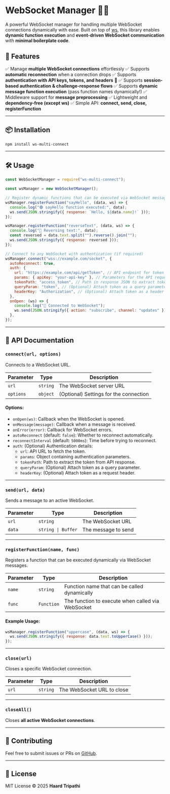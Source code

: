 <!-- # WebSocket Manager 🔗🔥

A simple WebSocket manager for handling multiple WebSocket connections with ease.\
Built on top of [ws](https://www.npmjs.com/package/ws), this library allows you to connect, manage, and send messages with **minimal boilerplate code**.

## 🚀 Features

✅ Manage **multiple WebSocket connections** effortlessly\
✅ Supports **automatic reconnection** when a connection drops\
✅ Supports **authentication with API keys, tokens, and headers** 🔑\
✅ Supports **session-based authentication & challenge-response flows**\
✅ Lightweight and **dependency-free (except ws)**\
✅ Simple API: **connect, send, close**

---

## 📦 Installation

```sh
npm install ws-multi-connect
```

---

## 🛠️ Usage

```javascript
const WebSocketManager = require("ws-multi-connect");

const wsManager = new WebSocketManager();

// Connect to any WebSocket with authentication (if required)
wsManager.connect("wss://example.com/socket", {
  autoReconnect: true,
  auth: {
    url: "https://example.com/api/getToken", // API endpoint for token retrieval
    params: { apiKey: "your-api-key" }, // Parameters for the API request
    tokenPath: "access_token", // Path in response JSON to extract token
    queryParam: "token", // (Optional) Attach token as a query parameter
    headerKey: "Authorization", // (Optional) Attach token as a header
  },
  onOpen: (ws) => {
    console.log("🔗 Connected to WebSocket");

    // Example: Sending a subscription message
    const subscribeMessage = { action: "subscribe", channel: "updates" };
    console.log(
      "📤 Sending subscription message:",
      JSON.stringify(subscribeMessage)
    );
    ws.send(JSON.stringify(subscribeMessage));
  },
  onMessage: (msg) => {
    console.log("📩 Received data:", msg.toString());
  },
});
```

---

## 📜 API Documentation

### `connect(url, options)`

Connects to a WebSocket URL.

| Parameter | Type     | Description                            |
| --------- | -------- | -------------------------------------- |
| `url`     | `string` | The WebSocket server URL               |
| `options` | `object` | (Optional) Settings for the connection |

#### **Options:**

- `onOpen(ws)`: Callback when the WebSocket is opened.
- `onMessage(message)`: Callback when a message is received.
- `onError(error)`: Callback for WebSocket errors.
- `autoReconnect` (default: `false`): Whether to reconnect automatically.
- `reconnectInterval` (default: `5000ms`): Time before trying to reconnect.
- `auth`: (Optional) Authentication details:
  - `url`: API URL to fetch the token.
  - `params`: Object containing authentication parameters.
  - `tokenPath`: Path to extract the token from API response.
  - `queryParam`: (Optional) Attach token as a query parameter.
  - `headerKey`: (Optional) Attach token as a request header.

---

### `send(url, data)`

Sends a message to an active WebSocket.

| Parameter | Type               | Description         |
| --------- | ------------------ | ------------------- |
| `url`     | `string`           | The WebSocket URL   |
| `data`    | `string \| Buffer` | The message to send |

---

### `close(url)`

Closes a specific WebSocket connection.

| Parameter | Type     | Description                |
| --------- | -------- | -------------------------- |
| `url`     | `string` | The WebSocket URL to close |

---

### `closeAll()`

Closes **all active WebSocket connections**.

---

## 🤝 Contributing

Feel free to submit issues or PRs on [GitHub](https://github.com/Haardtripathi/ws-multi-connect).

---

## 📄 License

MIT License © 2025 **Haard Tripathi** -->

# WebSocket Manager 🔗🔥

A powerful WebSocket manager for handling multiple WebSocket connections dynamically with ease.
Built on top of [ws](https://www.npmjs.com/package/ws), this library enables **dynamic function execution** and **event-driven WebSocket communication** with **minimal boilerplate code**.

## 🚀 Features

✅ Manage **multiple WebSocket connections** effortlessly
✅ Supports **automatic reconnection** when a connection drops
✅ Supports **authentication with API keys, tokens, and headers** 🔑
✅ Supports **session-based authentication & challenge-response flows**
✅ Supports **dynamic message function execution** (pass function names dynamically!)
✅ Middleware support for **message preprocessing**
✅ Lightweight and **dependency-free (except ws)**
✅ Simple API: **connect, send, close, registerFunction**

---

## 📦 Installation

```sh
npm install ws-multi-connect
```

---

## 🛠️ Usage

```javascript
const WebSocketManager = require("ws-multi-connect");

const wsManager = new WebSocketManager();

// Register dynamic functions that can be executed via WebSocket messages
wsManager.registerFunction("sayHello", (data, ws) => {
  console.log("🟢 sayHello function executed:", data);
  ws.send(JSON.stringify({ response: `Hello, ${data.name}!` }));
});

wsManager.registerFunction("reverseText", (data, ws) => {
  console.log("🔁 Reversing text:", data);
  const reversed = data.text.split("").reverse().join("");
  ws.send(JSON.stringify({ response: reversed }));
});

// Connect to any WebSocket with authentication (if required)
wsManager.connect("wss://example.com/socket", {
  autoReconnect: true,
  auth: {
    url: "https://example.com/api/getToken", // API endpoint for token retrieval
    params: { apiKey: "your-api-key" }, // Parameters for the API request
    tokenPath: "access_token", // Path in response JSON to extract token
    queryParam: "token", // (Optional) Attach token as a query parameter
    headerKey: "Authorization", // (Optional) Attach token as a header
  },
  onOpen: (ws) => {
    console.log("🔗 Connected to WebSocket");
    ws.send(JSON.stringify({ action: "subscribe", channel: "updates" }));
  },
});
```

---

## 📜 API Documentation

### `connect(url, options)`

Connects to a WebSocket URL.

| Parameter | Type     | Description                            |
| --------- | -------- | -------------------------------------- |
| `url`     | `string` | The WebSocket server URL               |
| `options` | `object` | (Optional) Settings for the connection |

#### **Options:**

- `onOpen(ws)`: Callback when the WebSocket is opened.
- `onMessage(message)`: Callback when a message is received.
- `onError(error)`: Callback for WebSocket errors.
- `autoReconnect` (default: `false`): Whether to reconnect automatically.
- `reconnectInterval` (default: `5000ms`): Time before trying to reconnect.
- `auth`: (Optional) Authentication details:
  - `url`: API URL to fetch the token.
  - `params`: Object containing authentication parameters.
  - `tokenPath`: Path to extract the token from API response.
  - `queryParam`: (Optional) Attach token as a query parameter.
  - `headerKey`: (Optional) Attach token as a request header.

---

### `send(url, data)`

Sends a message to an active WebSocket.

| Parameter | Type               | Description         |
| --------- | ------------------ | ------------------- |
| `url`     | `string`           | The WebSocket URL   |
| `data`    | `string \| Buffer` | The message to send |

---

### `registerFunction(name, func)`

Registers a function that can be executed dynamically via WebSocket messages.

| Parameter | Type       | Description                                       |
| --------- | ---------- | ------------------------------------------------- |
| `name`    | `string`   | Function name that can be called dynamically      |
| `func`    | `Function` | The function to execute when called via WebSocket |

#### **Example Usage:**

```javascript
wsManager.registerFunction("uppercase", (data, ws) => {
  ws.send(JSON.stringify({ response: data.text.toUpperCase() }));
});
```

---

### `close(url)`

Closes a specific WebSocket connection.

| Parameter | Type     | Description                |
| --------- | -------- | -------------------------- |
| `url`     | `string` | The WebSocket URL to close |

---

### `closeAll()`

Closes **all active WebSocket connections**.

---

## 🤝 Contributing

Feel free to submit issues or PRs on [GitHub](https://github.com/Haardtripathi/ws-multi-connect).

---

## 📄 License

MIT License © 2025 **Haard Tripathi**
